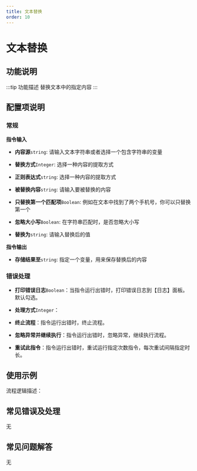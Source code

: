 ```yaml
---
title: 文本替换
order: 10
---
```


# 文本替换

## 功能说明

:::tip 功能描述
替换文本中的指定内容
:::

## 配置项说明

### 常规

**指令输入**

- **内容源**`string`: 请输入文本字符串或者选择一个包含字符串的变量

- **替换方式**`Integer`: 选择一种内容的提取方式

- **正则表达式**`string`: 选择一种内容的提取方式

- **被替换内容**`string`: 请输入要被替换的内容

- **只替换第一个匹配项**`Boolean`: 例如在文本中找到了两个手机号，你可以只替换第一个

- **忽略大小写**`Boolean`: 在字符串匹配时，是否忽略大小写

- **替换为**`string`: 请输入替换后的值


**指令输出**

- **存储结果至**`string`: 指定一个变量，用来保存替换后的内容

### 错误处理

- **打印错误日志**`Boolean`：当指令运行出错时，打印错误日志到【日志】面板。默认勾选。

- **处理方式**`Integer`：

 - **终止流程**：指令运行出错时，终止流程。

 - **忽略异常并继续执行**：指令运行出错时，忽略异常，继续执行流程。

 - **重试此指令**：指令运行出错时，重试运行指定次数指令，每次重试间隔指定时长。

## 使用示例

流程逻辑描述：

## 常见错误及处理

无

## 常见问题解答

无

